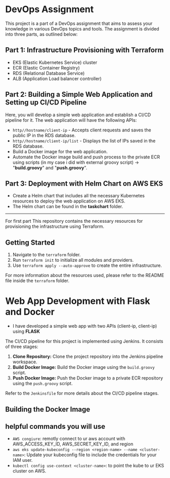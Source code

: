 # DevOps Assignment

This project is a part of a DevOps assignment that aims to assess your knowledge in various DevOps topics and tools. The assignment is divided into three parts, as outlined below:

## Part 1: Infrastructure Provisioning with Terraform
- EKS (Elastic Kubernetes Service) cluster
- ECR (Elastic Container Registry)
- RDS (Relational Database Service)
- ALB (Application Load balancer controller) 

## Part 2: Building a Simple Web Application and Setting up CI/CD Pipeline

Here, you will develop a simple web application and establish a CI/CD pipeline for it. The web application will have the following APIs:

- `http//hostname/client-ip` - Accepts client requests and saves the public IP in the RDS database.
- `http//hostname/client-ip/list` - Displays the list of IPs saved in the RDS database.
- Build a Docker image for the web application.
- Automate the Docker image build and push process to the private ECR using scripts (in my case i did with external groovy script) 
		-> "__build.groovy__" and "__push.groovy__".
  
## Part 3: Deployment with Helm Chart on __AWS EKS__
   - Create a Helm chart that includes all the necessary Kubernetes resources to deploy the web application on AWS EKS.
   - The Helm chart can be found in the __taskchart__ folder.

-----------------------------------------------------------------------------------------------------------------------
For first part This repository contains the necessary resources for provisioning the infrastructure using Terraform. 

## Getting Started

1. Navigate to the `terraform` folder.
2. Run `terraform init` to initialize all modules and providers.
3. Use `terraform apply --auto-approve` to create the entire infrastructure.

For more information about the resources used, please refer to the README file inside the `terraform` folder.

# Web App Development with Flask and Docker

- I have developed a simple web app with two APIs (client-ip, client-ip) using __FLASK__

The CI/CD pipeline for this project is implemented using Jenkins. It consists of three stages:

1. **Clone Repository:** Clone the project repository into the Jenkins pipeline workspace.
2. **Build Docker Image:** Build the Docker image using the `build.groovy` script.
3. **Push Docker Image:** Push the Docker image to a private ECR repository using the `push.groovy` script.

Refer to the `Jenkinsfile` for more details about the CI/CD pipeline stages.

## Building the Docker Image



helpful commands you will use 
-----------------------------
- `AWS congiure`: remotly connect to ur aws account with AWS_ACCESS_KEY_ID, AWS_SECRET_KEY_ID, and region
- `aws eks update-kubeconfig --region <region-name> --name <cluster-name>`: Update your kubeconfig file to include the credentials for your IAM user.
- `kubectl config use-context <cluster-name>`: to point the kube to ur EKS cluster on AWS.

	



